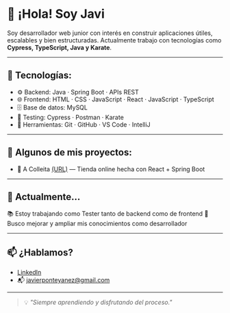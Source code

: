# 👋 ¡Hola! Soy Javi

Soy desarrollador web junior con interés en construir aplicaciones útiles, escalables y bien estructuradas. Actualmente trabajo con tecnologías como **Cypress, TypeScript, Java y Karate**.

---

## 🧠 Tecnologías:

- ⚙️ Backend: Java · Spring Boot · APIs REST
- 🌐 Frontend: HTML · CSS · JavaScript · React · JavaScript · TypeScript 
- 🗄️ Base de datos: MySQL
- 🧪 Testing: Cypress · Postman · Karate
- 🔧 Herramientas: Git · GitHub · VS Code · IntelliJ

---

## 🚀 Algunos de mis proyectos:

- 🛒 A Colleita [(URL)](https://github.com/Javiponte29/A-Colleita) — Tienda online hecha con React + Spring Boot

---

## 🎯 Actualmente...

📚 Estoy trabajando como Tester tanto de backend como de frontend
🧩 Busco mejorar y ampliar mis conocimientos como desarrollador

---

## 📫 ¿Hablamos?

- [LinkedIn](https://www.linkedin.com/in/francisco-javier-ponte-y%C3%A1%C3%B1ez-64bb51236/)
- 📬 javierponteyanez@gmail.com

---

> 💡 *"Siempre aprendiendo y disfrutando del proceso."*

